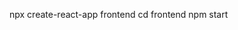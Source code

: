 npx create-react-app frontend
cd frontend
npm start

<!-- https://ui.shadcn.com/docs/installation/manual -->
